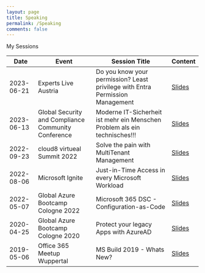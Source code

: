 ```yaml
---
layout: page
title: Speaking
permalink: /Speaking
comments: false
---
```


My Sessions

| **Date**   | **Event**            | **Session Title**                                                  | **Content** |
|------------|----------------------|--------------------------------------------------------------------|-------------|
| 2023-06-21 | Experts Live Austria    | Do you know your permission? Least privilege with Entra Permission Management | [Slides](https://github.com/Timsto/speaker) |
| 2023-06-13 | Global Security and Compliance Community Conference | Moderne IT-Sicherheit ist mehr ein Menschen Problem als ein technisches!!! | [Slides](https://github.com/Timsto/speaker) |
| 2022-09-23 | cloud8 virtueal Summit 2022 | Solve the pain with MultiTenant Management | [Slides](https://github.com/Timsto/speaker) |
| 2022-08-06 | Microsoft Ignite | Just-in-Time Access in every Microsoft Workload | [Slides](https://github.com/Timsto/speaker) |
| 2022-05-07 | Global Azure Bootcamp Cologne 2022 |  Microsoft 365 DSC - Configuration-as-Code | [Slides](https://github.com/Timsto/speaker) |
| 2020-04-25 | Global Azure Bootcamp Cologne 2020 |  Protect your legacy Apps with AzureAD | [Slides](https://github.com/Timsto/speaker) |
| 2019-05-06 | Office 365 Meetup Wuppertal | MS Build 2019 - Whats New? | [Slides](https://github.com/Timsto/speaker) |
